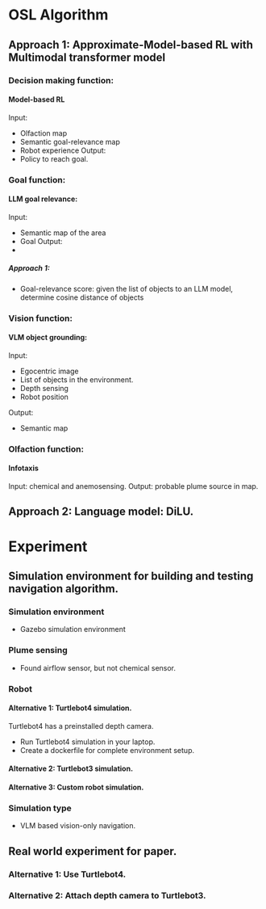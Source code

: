 # OSL Algorithm
## Approach 1: Approximate-Model-based RL with Multimodal transformer model


### Decision making function:
#### Model-based RL
Input:
- Olfaction map
- Semantic goal-relevance map
- Robot experience
Output:
- Policy to reach goal.


### Goal function:
#### LLM goal relevance:
Input:
- Semantic map of the area
- Goal
Output:
- 
##### Approach 1:
- Goal-relevance score: given the list of objects to an LLM model, determine cosine distance of objects 

### Vision function:
#### VLM object grounding:
Input:
- Egocentric image
- List of objects in the environment.
- Depth sensing
- Robot position

Output:
- Semantic map

### Olfaction function:
#### Infotaxis
Input: chemical and anemosensing.
Output: probable plume source in map.


## Approach 2: Language model: DiLU.



# Experiment
## Simulation environment for building and testing navigation algorithm.
### Simulation environment
- Gazebo simulation environment

### Plume sensing
- Found airflow sensor, but not chemical sensor.

### Robot
#### Alternative 1: Turtlebot4 simulation.
Turtlebot4 has a preinstalled depth camera. 
- Run Turtlebot4 simulation in your laptop.
- Create a dockerfile for complete environment setup.

#### Alternative 2: Turtlebot3 simulation.

#### Alternative 3: Custom robot simulation.

### Simulation type
- VLM based vision-only navigation.


## Real world experiment for paper.
### Alternative 1: Use Turtlebot4.
### Alternative 2: Attach depth camera to Turtlebot3.
